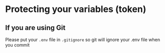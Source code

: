 #  Protecting your variables (token)

## If you are using Git
Please put your `.env` file in `.gitignore` so git will ignore your .env file when you commit
